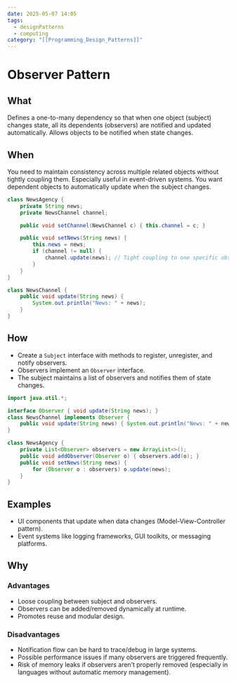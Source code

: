 ```yaml
---
date: 2025-05-07 14:05
tags:
  - designPatterns
  - computing
category: "[[Programming_Design_Patterns]]"
---
```

# Observer Pattern
## What
Defines a one-to-many dependency so that when one object (subject) changes state, all its dependents (observers) are notified and updated automatically.
Allows objects to be notified when state changes.
## When
You need to maintain consistency across multiple related objects without tightly coupling them. Especially useful in event-driven systems.
You want dependent objects to automatically update when the subject changes.
``` java
class NewsAgency {
    private String news;
    private NewsChannel channel;

    public void setChannel(NewsChannel c) { this.channel = c; }

    public void setNews(String news) {
        this.news = news;
        if (channel != null) {
            channel.update(news); // Tight coupling to one specific observer
        }
    }
}

class NewsChannel {
    public void update(String news) {
        System.out.println("News: " + news);
    }
}

```
## How
- Create a `Subject` interface with methods to register, unregister, and notify observers.
- Observers implement an `Observer` interface.
- The subject maintains a list of observers and notifies them of state changes.
``` java
import java.util.*;

interface Observer { void update(String news); }
class NewsChannel implements Observer {
    public void update(String news) { System.out.println("News: " + news); }
}

class NewsAgency {
    private List<Observer> observers = new ArrayList<>();
    public void addObserver(Observer o) { observers.add(o); }
    public void setNews(String news) {
        for (Observer o : observers) o.update(news);
    }
}

```
## Examples
- UI components that update when data changes (Model-View-Controller pattern).
- Event systems like logging frameworks, GUI toolkits, or messaging platforms.
## Why
### Advantages
- Loose coupling between subject and observers.
- Observers can be added/removed dynamically at runtime.
- Promotes reuse and modular design.
### Disadvantages
- Notification flow can be hard to trace/debug in large systems.
- Possible performance issues if many observers are triggered frequently.
- Risk of memory leaks if observers aren’t properly removed (especially in languages without automatic memory management).